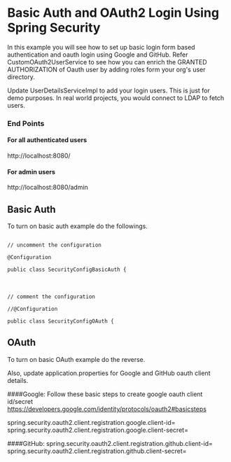 # Basic Auth and OAuth2 Login Using Spring Security
In this example you will see how to set up basic login form based 
authentication and oauth login using Google and GitHub. Refer CustomOAuth2UserService
to see how you can enrich the GRANTED AUTHORIZATION of Oauth user by adding roles form your org's user directory.


Update UserDetailsServiceImpl to add your login users. This is just for demo purposes. In real world projects, you would connect to LDAP to fetch users.

### End Points
#### For all authenticated users
http://localhost:8080/
#### For admin users
http://localhost:8080/admin

## Basic Auth
To turn on basic auth example do the followings.

<code>
// uncomment the configuration<br>
@Configuration<br>
public class SecurityConfigBasicAuth {
</code>
<br />
<br />


<code>
// comment the configuration<br>
//@Configuration<br>
public class SecurityConfigOAuth {
</code>

## OAuth
To turn on basic OAuth example do the reverse.

Also, update application.properties for Google and GitHub oauth client details.

####Google:
Follow these basic steps to create google oauth client id/secret
https://developers.google.com/identity/protocols/oauth2#basicsteps

spring.security.oauth2.client.registration.google.client-id=
spring.security.oauth2.client.registration.google.client-secret=

####GitHub:
spring.security.oauth2.client.registration.github.client-id=
spring.security.oauth2.client.registration.github.client-secret=

